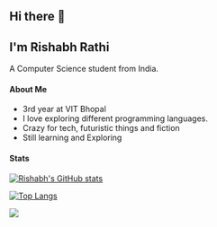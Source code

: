 ## Hi there 👋

## I'm Rishabh Rathi

A Computer Science student from India. 

#### About Me
- 3rd year at VIT Bhopal
- I love exploring different programming languages.
- Crazy for tech, futuristic things and fiction
- Still learning and Exploring

#### Stats
[![Rishabh's GitHub stats](https://github-readme-stats.vercel.app/api?username=RishabhRathi-Dev&count_private=true&theme=radical)](https://github.com/anuraghazra/github-readme-stats)

[![Top Langs](https://github-readme-stats.vercel.app/api/top-langs/?username=RishabhRathi-Dev&theme=radical&hide=css,html)](https://github.com/anuraghazra/github-readme-stats)

<picture>
    <source media="(prefers-color-scheme: dark)" srcset="https://streak-stats.demolab.com?user=RishabhRathi-Dev&theme=dark" />
    <img src="https://streak-stats.demolab.com?user=RishabhRathi-Dev&theme=default" />
</picture>

